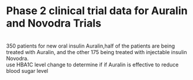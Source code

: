 # Phase 2 clinical trial data for Auralin and Novodra Trials
<br>
350 patients for new oral insulin Auralin,half of the patients are being treated with Auralin, and the other 175 being treated with injectable insulin Novodra.
<br>
use HBA1C level change to determine if if Auralin is effective to reduce blood sugar level


